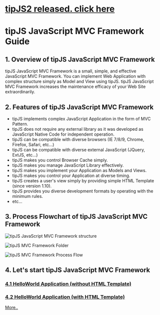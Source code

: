 [tipJS2 released. click here](https://github.com/tipJS-Team/tipJS)
===
# tipJS JavaScript MVC Framework Guide
## 1. Overview of tipJS JavaScript MVC Framework

tipJS JavaScript MVC Framework is a small, simple, and effective JavaScript MVC Framework. You can implement Web Application with complex structure simply as Model and View using tipJS. tipJS JavaScript MVC Framework increases the maintenance efficacy of your Web Site extraordinarily.

## 2. Features of tipJS JavaScript MVC Framework
- tipJS implements complex JavaScript Application in the form of MVC Pattern.
- tipJS does not require any external library as it was developed as JavaScript Native Code for independent operation.
- tipJS can be compatible with diverse browsers (IE 7/8/9, Chrome, Firefox, Safari, etc...)
- tipJS can be compatible with diverse external JavaScript (JQuery, ExtJS, etc...)
- tipJS makes you control Browser Cache simply.
- tipJS makes you manage JavaScript Library effectively.
- tipJS makes you implement your Application as Models and Views.
- tipJS makes you control your Application at diverse timing.
- tipJS creates a user's view simply by providing simple HTML Template (since version 1.10).
- tipJS provides you diverse development formats by operating with the minimum rules.
- etc...

## 3. Process Flowchart of tipJS JavaScript MVC Framework

![tipJS JavaScript MVC Framework structure](http://tipjs.com/wp/wp-content/uploads/2012/08/tipJS-JavaScript-MVC-Framework-Structure.png)

![tipJS MVC Framework Folder](http://tipjs.com/wp/wp-content/uploads/2012/08/tipJS_MVC_Framework_folder.png)

![tipJS MVC Framework Process Flow](http://tipjs.com/wp/wp-content/uploads/2012/08/tipJS_MVC_Framework_process_flow.png)

## 4. Let's start tipJS JavaScript MVC Framework
### [4.1 HelloWorld Application (without HTML Template)](http://tipjs.com/2012/08/20/tipjs-javascript-mvc-framework-guide/)
### [4.2 HelloWorld Application (with HTML Template)](http://tipjs.com/2012/08/20/tipjs-javascript-mvc-framework-guide/)

[More..](http://tipjs.com/2012/08/20/tipjs-javascript-mvc-framework-guide/)
